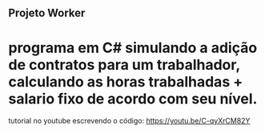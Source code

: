 ## Projeto Worker
# programa em C# simulando a adição de contratos para um trabalhador, calculando as horas trabalhadas + salario fixo de acordo com seu nível.

tutorial no youtube escrevendo o código: https://youtu.be/C-qyXrCM82Y
